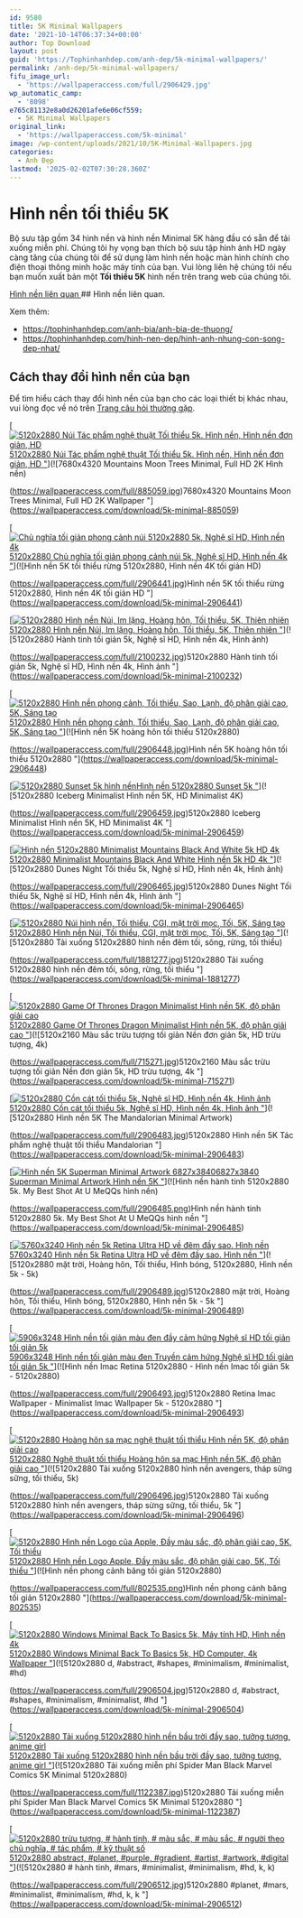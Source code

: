 ```yaml
---
id: 9580
title: 5K Minimal Wallpapers
date: '2021-10-14T06:37:34+00:00'
author: Top Download
layout: post
guid: 'https://Tophinhanhdep.com/anh-dep/5k-minimal-wallpapers/'
permalink: /anh-dep/5k-minimal-wallpapers/
fifu_image_url:
  - 'https://wallpaperaccess.com/full/2906429.jpg'
wp_automatic_camp:
  - '8098'
e765c81132e8a0d26201afe6e06cf559:
  - 5K Minimal Wallpapers
original_link:
  - 'https://wallpaperaccess.com/5k-minimal'
image: /wp-content/uploads/2021/10/5K-Minimal-Wallpapers.jpg
categories:
  - Ảnh Đẹp
lastmod: '2025-02-02T07:30:28.360Z'
---
```

# Hình nền tối thiểu 5K

Bộ sưu tập gồm 34 hình nền và hình nền Minimal 5K hàng đầu có sẵn để tải xuống miễn phí. Chúng tôi hy vọng bạn thích bộ sưu tập hình ảnh HD ngày càng tăng của chúng tôi để sử dụng làm hình nền hoặc màn hình chính cho điện thoại thông minh hoặc máy tính của bạn. Vui lòng liên hệ chúng tôi nếu bạn muốn xuất bản một **Tối thiểu 5K** hình nền trên trang web của chúng tôi.

[Hình nền liên quan ](#related) ## Hình nền liên quan.

   
 Xem thêm:

   
- <https://tophinhanhdep.com/anh-bia/anh-bia-de-thuong/>
- <https://tophinhanhdep.com/hinh-nen-dep/hinh-anh-nhung-con-song-dep-nhat/>

## Cách thay đổi hình nền của bạn

Để tìm hiểu cách thay đổi hình nền của bạn cho các loại thiết bị khác nhau, vui lòng đọc về nó trên [Trang câu hỏi thường gặp](https://tophinhanhdep.com/faq/).

  
[[![5120x2880 Núi Tác phẩm nghệ thuật Tối thiểu 5k.  Hình nền, Hình nền đơn giản, HD](https://wallpaperaccess.com/full/2906429.jpg)5120x2880 Núi Tác phẩm nghệ thuật Tối thiểu 5k. Hình nền, Hình nền đơn giản, HD "](https://wallpaperaccess.com/download/5k-minimal-2906429)](![7680x4320 Mountains Moon Trees Minimal, Full HD 2K Hình nền)

(https://wallpaperaccess.com/full/885059.jpg)7680x4320 Mountains Moon Trees Minimal, Full HD 2K Wallpaper "](https://wallpaperaccess.com/download/5k-minimal-885059)

[[![Chủ nghĩa tối giản phong cảnh núi 5120x2880 5k, Nghệ sĩ HD, Hình nền 4k](https://wallpaperaccess.com/full/2906435.jpg)5120x2880 Chủ nghĩa tối giản phong cảnh núi 5k, Nghệ sĩ HD, Hình nền 4k "](https://wallpaperaccess.com/download/5k-minimal-2906435)](![Hình nền 5K tối thiểu rừng 5120x2880, Hình nền 4K tối giản HD)

(https://wallpaperaccess.com/full/2906441.jpg)Hình nền 5K tối thiểu rừng 5120x2880, Hình nền 4K tối giản HD "](https://wallpaperaccess.com/download/5k-minimal-2906441)

[[![5120x2880 Hình nền Núi, Im lặng, Hoàng hôn, Tối thiểu, 5K, Thiên nhiên](https://wallpaperaccess.com/full/1295772.jpg)5120x2880 Hình nền Núi, Im lặng, Hoàng hôn, Tối thiểu, 5K, Thiên nhiên "](https://wallpaperaccess.com/download/5k-minimal-1295772)](![5120x2880 Hành tinh tối giản 5k, Nghệ sĩ HD, Hình nền 4k, Hình ảnh)

(https://wallpaperaccess.com/full/2100232.jpg)5120x2880 Hành tinh tối giản 5k, Nghệ sĩ HD, Hình nền 4k, Hình ảnh "](https://wallpaperaccess.com/download/5k-minimal-2100232)

[[![5120x2880 Hình nền phong cảnh, Tối thiểu, Sao, Lạnh, độ phân giải cao, 5K, Sáng tạo](https://wallpaperaccess.com/full/1678073.jpg)5120x2880 Hình nền phong cảnh, Tối thiểu, Sao, Lạnh, độ phân giải cao, 5K, Sáng tạo "](https://wallpaperaccess.com/download/5k-minimal-1678073)](![Hình nền 5K hoàng hôn tối thiểu 5120x2880)

(https://wallpaperaccess.com/full/2906448.jpg)Hình nền 5K hoàng hôn tối thiểu 5120x2880 "](https://wallpaperaccess.com/download/5k-minimal-2906448)

[[![5120x2880 Sunset 5k hình nền](https://wallpaperaccess.com/full/2906458.jpg)Hình nền 5120x2880 Sunset 5k "](https://wallpaperaccess.com/download/5k-minimal-2906458)](![5120x2880 Iceberg Minimalist Hình nền 5K, HD Minimalist 4K)

(https://wallpaperaccess.com/full/2906459.jpg)5120x2880 Iceberg Minimalist Hình nền 5K, HD Minimalist 4K "](https://wallpaperaccess.com/download/5k-minimal-2906459)

[[![Hình nền 5120x2880 Minimalist Mountains Black And White 5k HD 4k](https://wallpaperaccess.com/full/410244.jpg)5120x2880 Minimalist Mountains Black And White Hình nền 5k HD 4k "](https://wallpaperaccess.com/download/5k-minimal-410244)](![5120x2880 Dunes Night Tối thiểu 5k, Nghệ sĩ HD, Hình nền 4k, Hình ảnh)

(https://wallpaperaccess.com/full/2906465.jpg)5120x2880 Dunes Night Tối thiểu 5k, Nghệ sĩ HD, Hình nền 4k, Hình ảnh "](https://wallpaperaccess.com/download/5k-minimal-2906465)

[[![5120x2880 Núi hình nền, Tối thiểu, CGI, mặt trời mọc, Tối, 5K, Sáng tạo](https://wallpaperaccess.com/full/2143145.jpg)5120x2880 Hình nền Núi, Tối thiểu, CGI, mặt trời mọc, Tối, 5K, Sáng tạo "](https://wallpaperaccess.com/download/5k-minimal-2143145)](![5120x2880 Tải xuống 5120x2880 hình nền đêm tối, sông, rừng, tối thiểu)

(https://wallpaperaccess.com/full/1881277.jpg)5120x2880 Tải xuống 5120x2880 hình nền đêm tối, sông, rừng, tối thiểu "](https://wallpaperaccess.com/download/5k-minimal-1881277)

[[![5120x2880 Game Of Thrones Dragon Minimalist Hình nền 5K, độ phân giải cao](https://wallpaperaccess.com/full/2906475.jpg)5120x2880 Game Of Thrones Dragon Minimalist Hình nền 5K, độ phân giải cao "](https://wallpaperaccess.com/download/5k-minimal-2906475)](![5120x2160 Màu sắc trừu tượng tối giản Nền đơn giản 5k, HD trừu tượng, 4k)

(https://wallpaperaccess.com/full/715271.jpg)5120x2160 Màu sắc trừu tượng tối giản Nền đơn giản 5k, HD trừu tượng, 4k "](https://wallpaperaccess.com/download/5k-minimal-715271)

[[![5120x2880 Cồn cát tối thiểu 5k, Nghệ sĩ HD, Hình nền 4k, Hình ảnh](https://wallpaperaccess.com/full/2629477.jpg)5120x2880 Cồn cát tối thiểu 5k, Nghệ sĩ HD, Hình nền 4k, Hình ảnh "](https://wallpaperaccess.com/download/5k-minimal-2629477)](![5120x2880 Hình nền 5K The Mandalorian Minimal Artwork)

(https://wallpaperaccess.com/full/2906483.jpg)5120x2880 Hình nền 5K Tác phẩm nghệ thuật tối thiểu Mandalorian "](https://wallpaperaccess.com/download/5k-minimal-2906483)

[[![Hình nền 5K Superman Minimal Artwork 6827x3840](https://wallpaperaccess.com/full/2906484.jpg)6827x3840 Superman Minimal Artwork Hình nền 5K "](https://wallpaperaccess.com/download/5k-minimal-2906484)](![Hình nền hành tinh 5120x2880 5k.  My Best Shot At U MeQQs hình nền)

(https://wallpaperaccess.com/full/2906485.png)Hình nền hành tinh 5120x2880 5k. My Best Shot At U MeQQs hình nền "](https://wallpaperaccess.com/download/5k-minimal-2906485)

[[![5760x3240 Hình nền 5k Retina Ultra HD về đêm đầy sao.  Hình nền](https://wallpaperaccess.com/full/356655.jpg)5760x3240 Hình nền 5k Retina Ultra HD về đêm đầy sao. Hình nền "](https://wallpaperaccess.com/download/5k-minimal-356655)](![5120x2880 mặt trời, Hoàng hôn, Tối thiểu, Hình bóng, 5120x2880, Hình nền 5k - 5k)

(https://wallpaperaccess.com/full/2906489.jpg)5120x2880 mặt trời, Hoàng hôn, Tối thiểu, Hình bóng, 5120x2880, Hình nền 5k - 5k "](https://wallpaperaccess.com/download/5k-minimal-2906489)

[[![5906x3248 Hình nền tối giản màu đen đầy cảm hứng Nghệ sĩ HD tối giản tối giản 5k](https://wallpaperaccess.com/full/2402900.jpg)5906x3248 Hình nền tối giản màu đen Truyền cảm hứng Nghệ sĩ HD tối giản tối giản 5k "](https://wallpaperaccess.com/download/5k-minimal-2402900)](![Hình nền Imac Retina 5120x2880 - Hình nền Imac tối giản 5k - 5120x2880)

(https://wallpaperaccess.com/full/2906493.jpg)5120x2880 Retina Imac Wallpaper - Minimalist Imac Wallpaper 5k - 5120x2880 "](https://wallpaperaccess.com/download/5k-minimal-2906493)

[[![5120x2880 Hoàng hôn sa mạc nghệ thuật tối thiểu Hình nền 5K, độ phân giải cao](https://wallpaperaccess.com/full/2906494.jpg)5120x2880 Nghệ thuật tối thiểu Hoàng hôn sa mạc Hình nền 5K, độ phân giải cao "](https://wallpaperaccess.com/download/5k-minimal-2906494)](![5120x2880 Tải xuống 5120x2880 hình nền avengers, tháp sừng sững, tối thiểu, 5k)

(https://wallpaperaccess.com/full/2906496.jpg)5120x2880 Tải xuống 5120x2880 hình nền avengers, tháp sừng sững, tối thiểu, 5k "](https://wallpaperaccess.com/download/5k-minimal-2906496)

[[![5120x2880 Hình nền Logo của Apple, Đầy màu sắc, độ phân giải cao, 5K, Tối thiểu](https://wallpaperaccess.com/full/733720.jpg)5120x2880 Hình nền Logo Apple, Đầy màu sắc, độ phân giải cao, 5K, Tối thiểu "](https://wallpaperaccess.com/download/5k-minimal-733720)](![Hình nền phong cảnh băng tối giản 5120x2880)

(https://wallpaperaccess.com/full/802535.png)Hình nền phong cảnh băng tối giản 5120x2880 "](https://wallpaperaccess.com/download/5k-minimal-802535)

[[![5120x2880 Windows Minimal Back To Basics 5k, Máy tính HD, Hình nền 4k](https://wallpaperaccess.com/full/2906503.jpg)5120x2880 Windows Minimal Back To Basics 5k, HD Computer, 4k Wallpaper "](https://wallpaperaccess.com/download/5k-minimal-2906503)](![5120x2880 d, #abstract, #shapes, #minimalism, #minimalist, #hd)

(https://wallpaperaccess.com/full/2906504.jpg)5120x2880 d, #abstract, #shapes, #minimalism, #minimalist, #hd "](https://wallpaperaccess.com/download/5k-minimal-2906504)

[[![5120x2880 Tải xuống 5120x2880 hình nền bầu trời đầy sao, tưởng tượng, anime girl](https://wallpaperaccess.com/full/2906506.jpg)5120x2880 Tải xuống 5120x2880 hình nền bầu trời đầy sao, tưởng tượng, anime girl "](https://wallpaperaccess.com/download/5k-minimal-2906506)](![5120x2880 Tải xuống miễn phí Spider Man Black Marvel Comics 5K Minimal 5120x2880)

(https://wallpaperaccess.com/full/1122387.jpg)5120x2880 Tải xuống miễn phí Spider Man Black Marvel Comics 5K Minimal 5120x2880 "](https://wallpaperaccess.com/download/5k-minimal-1122387)

[[![5120x2880 trừu tượng, # hành tinh, # màu sắc, # màu sắc, # người theo chủ nghĩa, # tác phẩm, # kỹ thuật số](https://wallpaperaccess.com/full/2183708.jpg)5120x2880 abstract, #planet, #purple, #gradient, #artist, #artwork, #digital "](https://wallpaperaccess.com/download/5k-minimal-2183708)](![5120x2880 # hành tinh, #mars, #minimalist, #minimalism, #hd, k, k)

(https://wallpaperaccess.com/full/2906512.jpg)5120x2880 #planet, #mars, #minimalist, #minimalism, #hd, k, k "](https://wallpaperaccess.com/download/5k-minimal-2906512)
